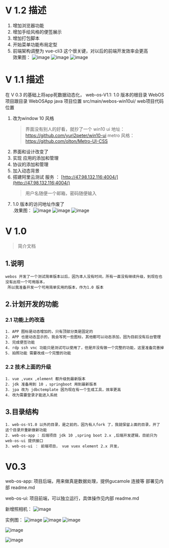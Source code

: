# V 1.2 描述
 1. 增加浏览器功能
 2. 增加手绘风格的便签展示
 3. 增加打包脚本
 4. 开始菜单功能布局定型
 5. 前端架构调整为 vue-cli3 这个很关键，对以后的前端开发效率会更高
 <br/>效果图：
 ![image](https://github.com/alvin198761/web-os/blob/master/web-os-v1.2/pics/browser.png?raw=true)
 ![image](https://github.com/alvin198761/web-os/blob/master/web-os-v1.2/pics/notes.png?raw=true)
 ![image](https://github.com/alvin198761/web-os/blob/master/web-os-v1.2/pics/startMenu.png?raw=true)

# V 1.1 描述
在 V 0.3 的基础上将app死数据动态化，
web-os-V1.1: 1.0 版本的根目录
    WebOS 项目跟目录
        WebOSApp java 项目位置
            src/main/webos-win10ui/  web项目代码位置 
1. 改为window 10 风格
    > 界面没有别人的好看，就抄了一个
    win10 ui 地址：https://github.com/yuri2peter/win10-ui
    metro 风格：https://github.com/olton/Metro-UI-CSS
2. 界面和设计改变了
3. 实现 应用的添加和管理
4. 协议的添加和管理
5. 加入动态背景
5. 搭建阿里云测试 服务 ： [http://47.98.132.116:4004/](http://47.98.132.116:4004/) 
    > 用户名随便一个邮箱，密码随便输入
6. 1.0 版本的访问地址作废了
<br/>.效果图：
 ![image](https://github.com/alvin198761/web-os/blob/master/web-os-V1.1/pics/login.png?raw=true)
 ![image](https://github.com/alvin198761/web-os/blob/master/web-os-V1.1/pics/windows.png?raw=true)
 ![image](https://github.com/alvin198761/web-os/blob/master/web-os-V1.1/pics/bg.png?raw=true)

 # V 1.0
> 简介文档

## 1.说明
    webos 开发了一个测试简单版本以后，因为本人没有时间，所有一直没有继续升级，到现在也没有出现一个可用版本，
     所以我准备开发一个可用简单实用的版本，作为1.0 版本
     
## 2.计划开发的功能
### 2.1 功能上的改造
    1. APP 图标是动态增加的，只有顶部分类是固定的
    2. APP 也是动态显示的，我会写死一些图标，其他都可以动态添加，因为目前没有后台管理
    3. 完成便签功能
    4. rdp ssh vnc 功能只是测试可以使用了，但是并没有做一个完整的功能，这里准备完善掉
    5. 拍照功能 需要改成一个完整的功能
    
### 2.2 技术上面的升级
    1. vue ,vuex ,element 都升级到最新版本
    2. jdk 准备用到 10 ，springboot 用到最新版本
    3. jpa 改为 jdbctemplate 因为现在有一个生成工具，效率更高
    4. 改为需要登录才能进入系统
    
## 3.目录结构 
    1. web-os-V1.0 以外的目录，是之前的，因为有人fork 了，我就保留上面的目录，开了 这个目录开重新做新功能
    2. web-os-app : 后端项目 jdk 10 ,spring boot 2.x ,后端开发逻辑，目前只为 web-os-ui 提供接口
    3. web-os-ui ： 前端项目， vue vuex element 2.x 开发，

# V0.3
web-os-app: 项目后端，用来做真是数据处理，提供gucamole 连接等
			部署见内部 readme.md

web-os-ui: 项目前端，可以独立运行，具体操作见内部 readme.md

新增照相机：
![image](https://github.com/alvin198761/web-os/blob/master/web-os-app/pics/capture.png?raw=true)

实例图：
![image](https://github.com/alvin198761/web-os/blob/master/web-os-app/pics/rdp.png?raw=true)
![image](https://github.com/alvin198761/web-os/blob/master/web-os-app/pics/vnc.png?raw=true)
![image](https://github.com/alvin198761/web-os/blob/master/web-os-app/pics/ssh.png?raw=true)

![image](https://github.com/alvin198761/web-os/blob/master/web-os-app/pics/111.png?raw=true)

![image](https://github.com/alvin198761/web-os/blob/master/web-os-app/pics/222.png?raw=true)
